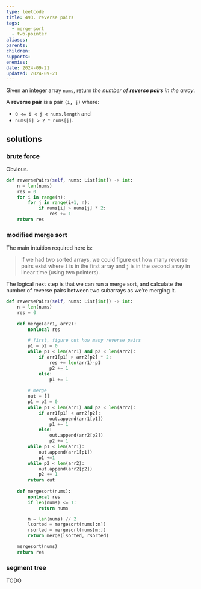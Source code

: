 ```yaml
---
type: leetcode
title: 493. reverse pairs
tags:
  - merge-sort
  - two-pointer
aliases: 
parents: 
children: 
supports: 
enemies: 
date: 2024-09-21
updated: 2024-09-21
---
```


Given an integer array `nums`, return _the number of **reverse pairs** in the array_.

A **reverse pair** is a pair `(i, j)` where:

- `0 <= i < j < nums.length` and
- `nums[i] > 2 * nums[j]`.

## solutions

### brute force

Obvious.

```python
def reversePairs(self, nums: List[int]) -> int:
	n = len(nums)
	res = 0
	for i in range(n):
		for j in range(i+1, n):
			if nums[i] > nums[j] * 2:
				res += 1
	return res
```

### modified merge sort

The main intuition required here is:

> If we had two sorted arrays, we could figure out how many reverse pairs exist where `i` is in the first array and `j` is in the second array in linear time (using two pointers).

The logical next step is that we can run a merge sort, and calculate the number of reverse pairs between two subarrays as we’re merging it.

```python
def reversePairs(self, nums: List[int]) -> int:
	n = len(nums)
	res = 0
	  
	def merge(arr1, arr2):
		nonlocal res

		# first, figure out how many reverse pairs
		p1 = p2 = 0
		while p1 < len(arr1) and p2 < len(arr2):
			if arr1[p1] > arr2[p2] * 2:
				res += len(arr1)-p1
				p2 += 1
			else:
				p1 += 1
	  
		# merge
		out = []
		p1 = p2 = 0
		while p1 < len(arr1) and p2 < len(arr2):
			if arr1[p1] < arr2[p2]:
				out.append(arr1[p1])
				p1 += 1
			else:
				out.append(arr2[p2])
				p2 += 1
		while p1 < len(arr1):
			out.append(arr1[p1])
			p1 +=1
		while p2 < len(arr2):
			out.append(arr2[p2])
			p2 += 1
		return out
	  
	def mergesort(nums):
		nonlocal res
		if len(nums) <= 1:
			return nums

		m = len(nums) // 2
		lsorted = mergesort(nums[:m])
		rsorted = mergesort(nums[m:])
		return merge(lsorted, rsorted)

	mergesort(nums)
	return res
```

### segment tree

TODO

```python
```
